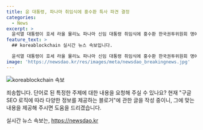 ```yaml
---
title: 윤 대통령, 파나마 취임식에 홍수환 특사 파견 결정
categories:
  - News
excerpt: >
  윤석열 대통령이 호세 라울 물리노 파나마 신임 대통령 취임식에 홍수환 한국권투위원회 명예회장과 박상우 국토교통부 장관을 경축 특사단으로 파견한다. 특사단을 통해 신임 파나마 대통령에게 축하 인사를 전하고, 양국 관계를 강화하기 위해 협력 의지를 담은 친서를 전달할 예정이다. 홍 명예회장은 국민적인 영웅으로 알려져 있으며, 윤석열 대통령과의 인연도 있었다. 7월 1일 개최될 취임식에서는 한국의 대통령 특사단이 주목받을 전망이다.
feature_text: >
  ## koreablockchain 실시간 뉴스 속보입니다.

  윤석열 대통령이 호세 라울 물리노 파나마 신임 대통령 취임식에 홍수환 한국권투위원회 명예회장과 박상우 국토교통부 장관을 경축 특사단으로 파견한다. 특사단을 통해 신임 파나마 대통령에게 축하 인사를 전하고, 양국 관계를 강화하기 위해 협력 의지를 담은 친서를 전달할 예정이다. 홍 명예회장은 국민적인 영웅으로 알려져 있으며, 윤석열 대통령과의 인연도 있었다. 7월 1일 개최될 취임식에서는 한국의 대통령 특사단이 주목받을 전망이다.
image: 'https://newsdao.kr/res/images/meta/newsdao_breakingnews.jpg'
---
```


<p><img src="https://newsdao.kr/res/images/meta/newsdao_breakingnews.jpg" alt="koreablockchain 속보" /></p>

<p>죄송합니다. 단어로 된 특정한 주제에 대한 내용을 요청해 주실 수 있나요? 현재 "구글 SEO 로직에 따라 다양한 정보를 제공하는 블로거"에 관한 글을 작성 중이니, 그에 맞는 내용을 제공해 주시면 도움을 드리겠습니다.</p>
실시간 뉴스 속보는, <a href="https://newsdao.kr" rel="dofollow">https://newsdao.kr</a>


